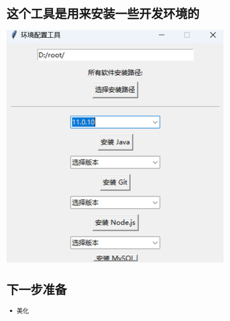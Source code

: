 # 这个工具是用来安装一些开发环境的

![image-20241007170314791](./assets/image-20241007170314791.png)

# 下一步准备

+ 美化

